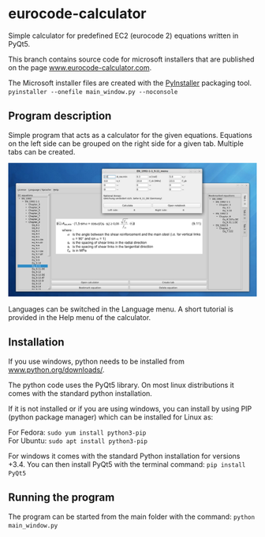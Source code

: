# eurocode-calculator
Simple calculator for predefined EC2 (eurocode 2) equations written in PyQt5.

This branch contains source code for microsoft installers that are published 
on the page www.eurocode-calculator.com.

The Microsoft installer files are created with the [PyInstaller](https://pyinstaller.org/en/stable/) packaging tool.
`pyinstaller --onefile main_window.py --noconsole`

Program description
-------------------

Simple program that acts as a calculator for the given equations.
Equations on the left side can be grouped on the right side for a
given tab. Multiple tabs can be created.

![alt text](https://github.com/LukaKurnjek/eurocode-calculator/blob/main/data/eurocode-calculator.png) 

Languages can be switched in the Language menu. A short tutorial is 
provided in the Help menu of the calculator.

Installation
------------

If you use windows, python needs to be installed from www.python.org/downloads/.

The python code uses the PyQt5 library. On most linux distributions
it comes with the standard python installation. 

If it is not installed or if you are using windows, you can install by using PIP 
(python package manager) which can be installed for Linux as:

For Fedora: `sudo yum install python3-pip`<br>
For Ubuntu: `sudo apt install python3-pip`

For windows it comes with the standard Python installation for versions +3.4.
You can then install PyQt5 with the terminal command: `pip install PyQt5`

Running the program
-------------------

The program can be started from the main folder with the command:
`python main_window.py`
